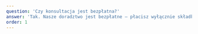 ```yaml
---
question: 'Czy konsultacja jest bezpłatna?'
answer: 'Tak. Nasze doradztwo jest bezpłatne – płacisz wyłącznie składkę wybranego ubezpieczenia.'
order: 1
---
```

